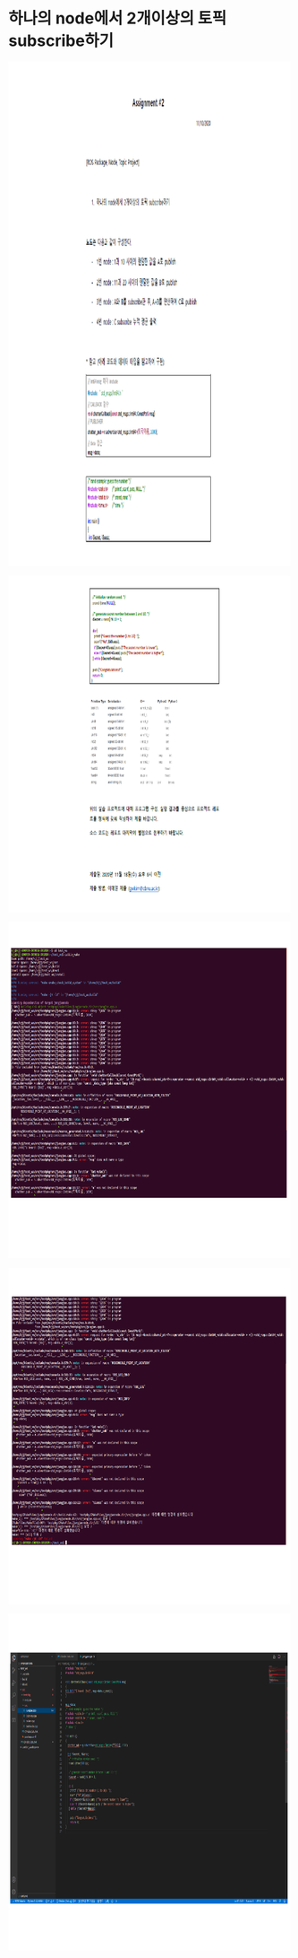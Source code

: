 # **하나의 node에서 2개이상의 토픽 subscribe하기** 

<p align="left" margin=100>  <img src="https://github.com/kjj3436/industrial-AI/blob/master/images/2020-11-18하나의node에서2개이상1.png"  width="600" height="900"> </p>
<p align="left" margin=100>  <img src="https://github.com/kjj3436/industrial-AI/blob/master/images/2020-11-18하나의node에서2개이상2.png"  width="900" height="600"> </p>
<p align="left" margin=100>  <img src="https://github.com/kjj3436/industrial-AI/blob/master/images/2020-11-18하나의node에서2개이상3.png"  width="900" height="600"> </p>
<p align="left" margin=100>  <img src="https://github.com/kjj3436/industrial-AI/blob/master/images/2020-11-18하나의node에서2개이상4.png"  width="900" height="600"> </p>
<p align="left" margin=100>  <img src="https://github.com/kjj3436/industrial-AI/blob/master/images/2020-11-18하나의node에서2개이상5.png"  width="900" height="600"> </p>
